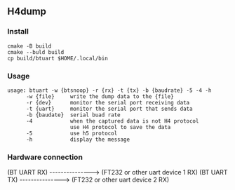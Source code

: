 H4dump
-----------------------

### Install

```
cmake -B build
cmake --buld build
cp build/btuart $HOME/.local/bin
```

### Usage
```
usage: btuart -w {btsnoop} -r {rx} -t {tx} -b {baudrate} -5 -4 -h
      -w {file}     write the dump data to the {file}
      -r {dev}      monitor the serial port receiving data
      -t {uart}     monitor the serial port that sends data
      -b {baudate}  serial buad rate
      -4            when the captured data is not H4 protocol
                    use H4 protocol to save the data
      -5            use h5 protocol
      -h            display the message

```

### Hardware connection
(BT UART RX)	--------------->	(FT232 or other uart device 1 RX)
(BT UART TX)	---------------> 	(FT232 or other uart device 2 RX)
